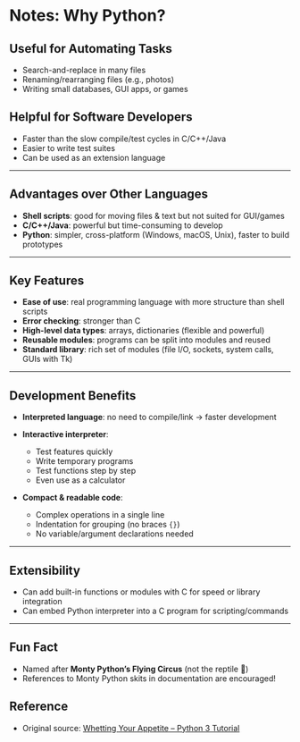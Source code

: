 # Notes: Why Python?

## Useful for Automating Tasks
- Search-and-replace in many files  
- Renaming/rearranging files (e.g., photos)  
- Writing small databases, GUI apps, or games  

## Helpful for Software Developers
- Faster than the slow compile/test cycles in C/C++/Java  
- Easier to write test suites  
- Can be used as an extension language  

---

## Advantages over Other Languages
- **Shell scripts**: good for moving files & text but not suited for GUI/games  
- **C/C++/Java**: powerful but time-consuming to develop  
- **Python**: simpler, cross-platform (Windows, macOS, Unix), faster to build prototypes  

---

## Key Features
- **Ease of use**: real programming language with more structure than shell scripts  
- **Error checking**: stronger than C  
- **High-level data types**: arrays, dictionaries (flexible and powerful)  
- **Reusable modules**: programs can be split into modules and reused  
- **Standard library**: rich set of modules (file I/O, sockets, system calls, GUIs with Tk)  

---

## Development Benefits
- **Interpreted language**: no need to compile/link → faster development  
- **Interactive interpreter**:
  - Test features quickly  
  - Write temporary programs  
  - Test functions step by step  
  - Even use as a calculator  

- **Compact & readable code**:
  - Complex operations in a single line  
  - Indentation for grouping (no braces `{}`)  
  - No variable/argument declarations needed  

---

## Extensibility
- Can add built-in functions or modules with C for speed or library integration  
- Can embed Python interpreter into a C program for scripting/commands  

---

## Fun Fact
- Named after **Monty Python’s Flying Circus** (not the reptile 🐍)  
- References to Monty Python skits in documentation are encouraged!

## Reference
- Original source: [Whetting Your Appetite – Python 3 Tutorial](https://docs.python.org/3/tutorial/appetite.html)
